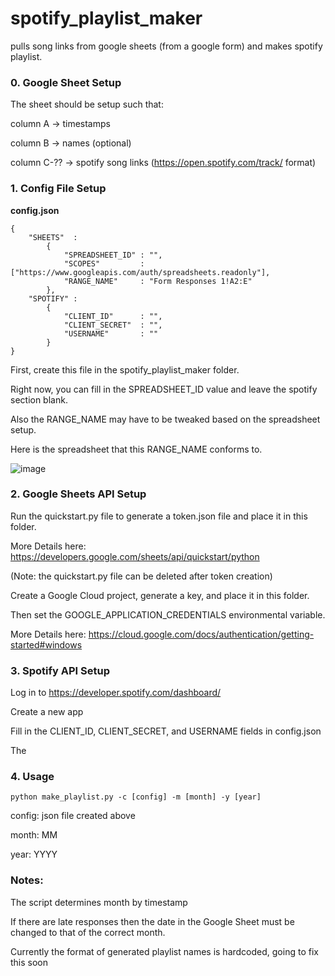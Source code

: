 # spotify_playlist_maker
pulls song links from google sheets (from a google form) and makes spotify playlist.

### 0. Google Sheet Setup

The sheet should be setup such that: 

column A -> timestamps

column B -> names (optional)

column C-?? -> spotify song links (https://open.spotify.com/track/ format)


### 1. Config File Setup

**config.json**
```
{
    "SHEETS"  :
        {
            "SPREADSHEET_ID" : "",
            "SCOPES"         : ["https://www.googleapis.com/auth/spreadsheets.readonly"],
            "RANGE_NAME"     : "Form Responses 1!A2:E"
        },
    "SPOTIFY" :
        {
            "CLIENT_ID"      : "",
            "CLIENT_SECRET"  : "",
            "USERNAME"       : ""
        }
}
```
First, create this file in the spotify_playlist_maker folder.

Right now, you can fill in the SPREADSHEET_ID value and leave the spotify section blank.

Also the RANGE_NAME may have to be tweaked based on the spreadsheet setup.

Here is the spreadsheet that this RANGE_NAME conforms to.

![image](https://user-images.githubusercontent.com/8782132/120356735-e3210200-c2c1-11eb-87a9-ffc284689c4f.png)


### 2. Google Sheets API Setup

Run the quickstart.py file to generate a token.json file and place it in this folder.

More Details here:
https://developers.google.com/sheets/api/quickstart/python

(Note: the quickstart.py file can be deleted after token creation)

Create a Google Cloud project, generate a key, and place it in this folder.

Then set the GOOGLE_APPLICATION_CREDENTIALS environmental variable.

More Details here:
https://cloud.google.com/docs/authentication/getting-started#windows

### 3. Spotify API Setup

Log in to https://developer.spotify.com/dashboard/

Create a new app

Fill in the CLIENT_ID, CLIENT_SECRET, and USERNAME fields in config.json

The 

### 4. Usage

```
python make_playlist.py -c [config] -m [month] -y [year]
```

config: json file created above

month:  MM

year:   YYYY

### Notes:
The script determines month by timestamp

If there are late responses then the date in the Google Sheet must be changed to that of the correct month.

Currently the format of generated playlist names is hardcoded, going to fix this soon

